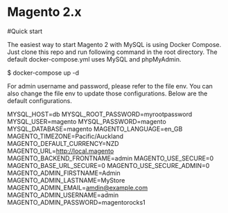 # Magento 2.x
#Quick start

The easiest way to start Magento 2 with MySQL is using Docker Compose. Just clone this repo and run following command in the root directory. The default docker-compose.yml uses MySQL and phpMyAdmin.

$ docker-compose up -d

For admin username and password, please refer to the file env. You can also change the file env to update those configurations. Below are the default configurations.

MYSQL_HOST=db
MYSQL_ROOT_PASSWORD=myrootpassword
MYSQL_USER=magento
MYSQL_PASSWORD=magento
MYSQL_DATABASE=magento
MAGENTO_LANGUAGE=en_GB
MAGENTO_TIMEZONE=Pacific/Auckland
MAGENTO_DEFAULT_CURRENCY=NZD
MAGENTO_URL=http://local.magento
MAGENTO_BACKEND_FRONTNAME=admin
MAGENTO_USE_SECURE=0
MAGENTO_BASE_URL_SECURE=0
MAGENTO_USE_SECURE_ADMIN=0
MAGENTO_ADMIN_FIRSTNAME=Admin
MAGENTO_ADMIN_LASTNAME=MyStore
MAGENTO_ADMIN_EMAIL=amdin@example.com
MAGENTO_ADMIN_USERNAME=admin
MAGENTO_ADMIN_PASSWORD=magentorocks1
